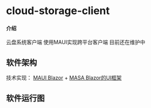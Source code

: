 # cloud-storage-client

#### 介绍
云盘系统客户端
使用MAUI实现跨平台客户端
目前还在维护中

## 软件架构
技术实现：
[MAUI Blazor](https://docs.microsoft.com/zh-cn/dotnet/maui/what-is-maui) + [MASA Blazor的UI框架](https://masa-blazor-docs-dev.lonsid.cn/)


## 软件运行图

